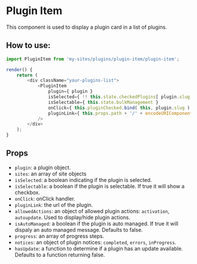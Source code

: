 # Plugin Item

This component is used to display a plugin card in a list of plugins.

## How to use:

```js
import PluginItem from 'my-sites/plugins/plugin-item/plugin-item';

render() {
    return (
        <div className="your-plugins-list">
            <PluginItem
                plugin={ plugin }
                isSelected={ !! this.state.checkedPlugins[ plugin.slug ] }
                isSelectable={ this.state.bulkManagement }
                onClick={ this.pluginChecked.bind( this, plugin.slug ) }
                pluginLink={ this.props.path + '/' + encodeURIComponent( plugin.slug ) + this.siteSuffix() }
            />
        </div>
    );
}
```

## Props

- `plugin`: a plugin object.
- `sites`: an array of site objects
- `isSelected`: a boolean indicating if the plugin is selected.
- `isSelectable`: a boolean if the plugin is selectable. If true it will show a checkbox.
- `onClick`: onClick handler.
- `pluginLink`: the url of the plugin.
- `allowedActions`: an object of allowed plugin actions: `activation`, `autoupdate`. Used to display/hide plugin actions.
- `isAutoManaged`: a boolean if the plugin is auto managed. If true it will dispaly an auto managed message. Defaults to false.
- `progress`: an array of progress steps.
- `notices`: an object of plugin notices: `completed`, `errors`, `inProgress`.
- `hasUpdate`: a function to determine if a plugin has an update available. Defaults to a function returning false.
